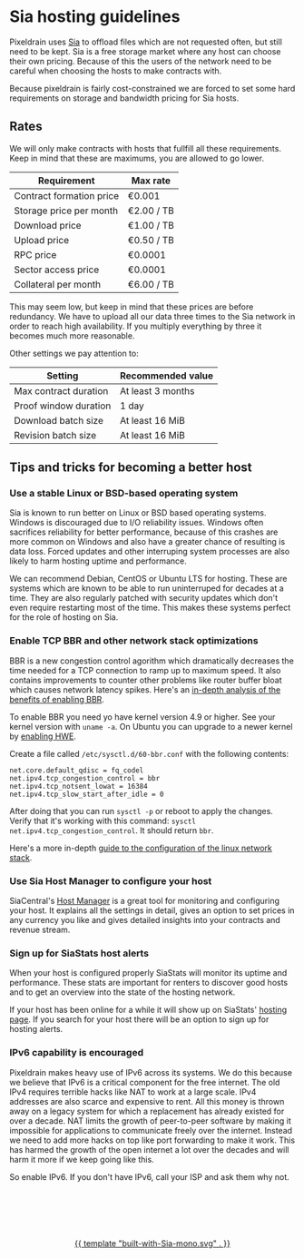 # Sia hosting guidelines

Pixeldrain uses [Sia](https://sia.tech) to offload files which are not requested
often, but still need to be kept. Sia is a free storage market where any host
can choose their own pricing. Because of this the users of the network need to
be careful when choosing the hosts to make contracts with.

Because pixeldrain is fairly cost-constrained we are forced to set some hard
requirements on storage and bandwidth pricing for Sia hosts.

## Rates

We will only make contracts with hosts that fullfill all these requirements.
Keep in mind that these are maximums, you are allowed to go lower.

| Requirement              | Max rate       |
|--------------------------|----------------|
| Contract formation price | €0.001         |
| Storage price per month  | €2.00 / TB     |
| Download price           | €1.00 / TB     |
| Upload price             | €0.50 / TB     |
| RPC price                | €0.0001        |
| Sector access price      | €0.0001        |
| Collateral per month     | €6.00 / TB     |

This may seem low, but keep in mind that these prices are before redundancy. We
have to upload all our data three times to the Sia network in order to reach
high availability. If you multiply everything by three it becomes much more
reasonable.

Other settings we pay attention to:

| Setting               | Recommended value |
|-----------------------|-------------------|
| Max contract duration | At least 3 months |
| Proof window duration | 1 day             |
| Download batch size   | At least 16 MiB   |
| Revision batch size   | At least 16 MiB   |

## Tips and tricks for becoming a better host

### Use a stable Linux or BSD-based operating system

Sia is known to run better on Linux or BSD based operating systems. Windows is
discouraged due to I/O reliability issues. Windows often sacrifices reliability
for better performance, because of this crashes are more common on Windows and
also have a greater chance of resulting is data loss. Forced updates and other
interruping system processes are also likely to harm hosting uptime and
performance.

We can recommend Debian, CentOS or Ubuntu LTS for hosting. These are systems
which are known to be able to run uninterruped for decades at a time. They are
also regularly patched with security updates which don't even require restarting
most of the time. This makes these systems perfect for the role of hosting on
Sia.

### Enable TCP BBR and other network stack optimizations

BBR is a new congestion control agorithm which dramatically decreases the time
needed for a TCP connection to ramp up to maximum speed. It also contains
improvements to counter other problems like router buffer bloat which causes
network latency spikes. Here's an [in-depth analysis of the benefits of enabling
BBR](https://blog.apnic.net/2017/05/09/bbr-new-kid-tcp-block/).

To enable BBR you need yo have kernel version 4.9 or higher. See your kernel
version with `uname -a`. On Ubuntu you can upgrade to a newer kernel by
[enabling HWE](https://wiki.ubuntu.com/Kernel/LTSEnablementStack).

Create a file called `/etc/sysctl.d/60-bbr.conf` with the following contents:

```
net.core.default_qdisc = fq_codel
net.ipv4.tcp_congestion_control = bbr
net.ipv4.tcp_notsent_lowat = 16384
net.ipv4.tcp_slow_start_after_idle = 0
```

After doing that you can run `sysctl -p` or reboot to apply the changes. Verify
that it's working with this command: `sysctl net.ipv4.tcp_congestion_control`.
It should return `bbr`.

Here's a more in-depth [guide to the configuration of the linux network
stack](https://www.cyberciti.biz/cloud-computing/increase-your-linux-server-internet-speed-with-tcp-bbr-congestion-control/).

### Use Sia Host Manager to configure your host

SiaCentral's [Host Manager](https://siacentral.com/host-manager) is a great tool
for monitoring and configuring your host. It explains all the settings in
detail, gives an option to set prices in any currency you like and gives
detailed insights into your contracts and revenue stream.

### Sign up for SiaStats host alerts

When your host is configured properly SiaStats will monitor its uptime and
performance. These stats are important for renters to discover good hosts and to
get an overview into the state of the hosting network.

If your host has been online for a while it will show up on SiaStats' [hosting
page](https://siastats.info/hosts). If you search for your host there will be an
option to sign up for hosting alerts.

### IPv6 capability is encouraged

Pixeldrain makes heavy use of IPv6 across its systems. We do this because we
believe that IPv6 is a critical component for the free internet. The old IPv4
requires terrible hacks like NAT to work at a large scale. IPv4 addresses are
also scarce and expensive to rent. All this money is thrown away on a legacy
system for which a replacement has already existed for over a decade. NAT limits
the growth of peer-to-peer software by making it impossible for applications to
communicate freely over the internet. Instead we need to add more hacks on top
like port forwarding to make it work. This has harmed the growth of the open
internet a lot over the decades and will harm it more if we keep going like
this.

So enable IPv6. If you don't have IPv6, call your ISP and ask them why not.

<div style="margin-top: 100px; height: 128px; text-align: center;">
<a href="https://sia.tech/">{{ template "built-with-Sia-mono.svg" . }}</a>
</div>

